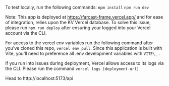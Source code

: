 To test locally, run the following commands:
`npm install`
`npm run dev`

Note: This app is deployed at https://farcast-frame.vercel.app/ and for ease of integration, relies upon the KV Vercel database. To solve this issue, please run `npm run deploy` after ensuring your logged into your Vercel account via the CLI.

For access to the vercel env variables run the following command after you've cloned this repo, `vercel env pull`. Since this application is built with Vite, you'll need to preference all .env development variables with `VITE\_` .

If you run into issues during deployment, Vercel allows access to its logs via the CLI. Please run the command `vercel logs [deployment-url]`

Head to http://localhost:5173/api
